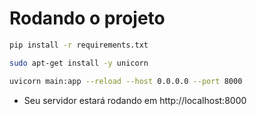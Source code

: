 # Rodando o projeto

```bash
pip install -r requirements.txt
```

```bash
sudo apt-get install -y unicorn
```

```bash
uvicorn main:app --reload --host 0.0.0.0 --port 8000
```

- Seu servidor estará rodando em http://localhost:8000